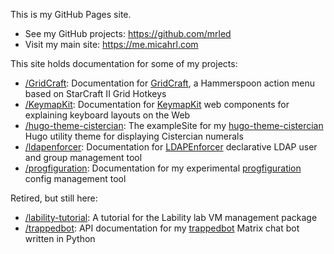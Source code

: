 
This is my GitHub Pages site.

* See my GitHub projects: <https://github.com/mrled>
* Visit my main site: <https://me.micahrl.com>

This site holds documentation for some of my projects:

* [/GridCraft](/GridCraft): Documentation for [GridCraft](https://github.com/mrled/GridCraft), a Hammerspoon action menu based on StarCraft II Grid Hotkeys
* [/KeymapKit](/KeymapKit): Documentation for [KeymapKit](https://github.com/mrled/KeymapKit) web components for explaining keyboard layouts on the Web
* [/hugo-theme-cistercian](/hugo-theme-cistercian): The exampleSite for my [hugo-theme-cistercian](https://github.com/mrled/hugo-theme-cistercian) Hugo utility theme for displaying Cistercian numerals
* [/ldapenforcer](/ldapenforcer): Documentation for [LDAPEnforcer](https://github.com/mrled/ldapenforcer) declarative LDAP user and group management tool
* [/progfiguration](/progfiguration): Documentation for my experimental [progfiguration](https://github.com/mrled/progfiguration) config management tool

Retired, but still here:

* [/lability-tutorial](/lability-tutorial): A tutorial for the Lability lab VM management package
* [/trappedbot](/trappedbot): API documentation for my [trappedbot](https://github.com/mrled/trappedbot) Matrix chat bot written in Python
